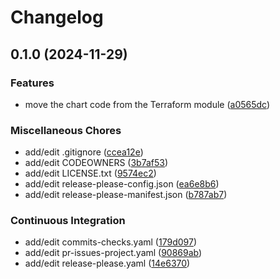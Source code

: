 # Changelog

## 0.1.0 (2024-11-29)


### Features

* move the chart code from the Terraform module ([a0565dc](https://github.com/schrodingers-stack/helm-schtack-add-ons-bootstrap/commit/a0565dcf50cdacf039c5c2ade01bb07773734be4))


### Miscellaneous Chores

* add/edit .gitignore ([ccea12e](https://github.com/schrodingers-stack/helm-schtack-add-ons-bootstrap/commit/ccea12ed845d55802ba45df28ea994adb312b539))
* add/edit CODEOWNERS ([3b7af53](https://github.com/schrodingers-stack/helm-schtack-add-ons-bootstrap/commit/3b7af5341942c26852ed46b342f5bb8abb6a1af7))
* add/edit LICENSE.txt ([9574ec2](https://github.com/schrodingers-stack/helm-schtack-add-ons-bootstrap/commit/9574ec204025ccc819b6cf3661888673ffdeb177))
* add/edit release-please-config.json ([ea6e8b6](https://github.com/schrodingers-stack/helm-schtack-add-ons-bootstrap/commit/ea6e8b696fba67dcf32afa109178b03d18f07bec))
* add/edit release-please-manifest.json ([b787ab7](https://github.com/schrodingers-stack/helm-schtack-add-ons-bootstrap/commit/b787ab7faae904090de18f1777acbfb6ddb1dc70))


### Continuous Integration

* add/edit commits-checks.yaml ([179d097](https://github.com/schrodingers-stack/helm-schtack-add-ons-bootstrap/commit/179d09704b0936129999d3bbac3eec579bc325c1))
* add/edit pr-issues-project.yaml ([90869ab](https://github.com/schrodingers-stack/helm-schtack-add-ons-bootstrap/commit/90869ab84eced5524a8a247b9d15dceb5e07b2f0))
* add/edit release-please.yaml ([14e6370](https://github.com/schrodingers-stack/helm-schtack-add-ons-bootstrap/commit/14e6370bba8edf6907497b9f8f6c9aa33fcdbc23))
